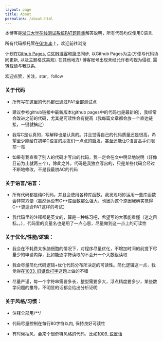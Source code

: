 ```yaml
---
layout: page
title: About
permalink: /about.html
---
```


本博客是[浙江大学在线测试系统PAT题目集][PAT]解答说明，所有代码均仅使用C语言.

所有代码都托管在[Github][]上，欢迎前往浏览

计划在[Github Pages][gh-pages], [CSDN博客][CSDN]和[简书][Jianshu]同步, 以Github
Pages为主(方便与代码协同更新, 以及主题格式美观). 在其他地方/
博客账号出现未经允许者均视为侵权, 需转载请与我联系.

欢迎点赞，关注，star，follow

### 关于代码

- 所有写在这里的代码都已通过PAT全部测试点

- 建议参考github链接中最新版本(github pages中的代码也是最新的)，我经常会改进之前的代码，尤其是可读性会有提高（我每篇文章都会放一个直达链接，一键就搞定）

- 我写C是认真的，写解释也是认真的。并且觉得自己的代码质量还是很高，希望至少能给在初学C语言的朋友们一点点的启发，甚至还能让C语言高手们眼前一亮

- 如果有我查看了别人的代码才写出的代码，我一定会在文中明显地说明（好像目前为止就两三个），除此之外，代码是我独立写出的，只是某些代码会经过不断地修改，不是我最初AC的代码

### 关于语言/语言：

- 所有代码都是纯C代码，并且会使用各种库函数，我发现巧妙运用一些库函数会非常方便（虽然远没有C++库函数那么强大，也因为这个原因我确实觉得C++更适合PAT这样的考试）

- 我代码里的注释都是英文的，算是一种练习吧，希望写的大家能看懂（迷之目标。。），代码里的变量名也是用了一点心思，尽量做到这一点上的可读性

### 关于优化/性能/逻辑：

- 我会在不耗费太多脑细胞的情况下，对程序尽量优化，不增加时间的前提下尽量少的申请内存，比如能逐字符读取的不会开一个大数组读取

- 我会尽量简化代码逻辑+优化代码分布所决定的可读性。简化逻辑这一点，我觉得在[1033. 旧键盘打字](https://oliverlew.github.io/PAT/Basic/1033.html)这题上做的不错

- 尽量严谨，每一个字符串需要多长，整型需要多大，浮点精度要多少，某些数学问题的推导，不明显的话都会给出分析证明

### 关于风格/习惯：

- 注释全部用/**/

- 代码尽量控制在每行80字符以内, 保持良好可读性

- 有时候抽风，会来个很奇特风格的代码，比如[1009. 说反话](https://oliverlew.github.io/PAT/Basic/1009.html)

[PAT]: https://pintia.cn/problem-sets
[Github]: https://github.com/OliverLew/PAT
[gh-pages]: https://oliverlew.github.io/PAT/
[CSDN]: https://blog.csdn.net/Oliver__Lew
[Jianshu]: https://www.jianshu.com/u/6d7ea07c8f6e
